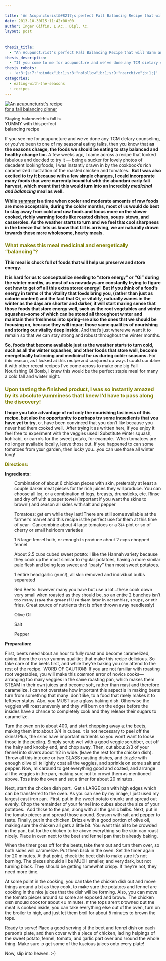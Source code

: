 ```yaml
---

title: 'An Acupuncturist&#8217;s perfect Fall Balancing Recipe that will Warm and Nourish your Qi'
date: 2013-10-30T15:11:42+00:00
author: Inger Giffin, L.Ac., Dipl. Ac.
layout: post


thesis_title:
  - "An Acupuncturist's perfect Fall Balancing Recipe that will Warm and Nourish your Qi"
thesis_description:
  - "If you come to me for acupuncture and we've done any TCM dietary counseling, or you've been to one of my Chinese medicine seasonal eating talks, then you know that as the seasons change, the foods we should be eating to stay balanced and healthy change too. This recipe combines the best of amazing tastiness with incredible medicine to form the perfect medicinal fall meal!"
thesis_robots:
  - 'a:3:{s:7:"noindex";b:1;s:8:"nofollow";b:1;s:9:"noarchive";b:1;}'
categories:
  - eating-with-the-seasons
  - recipes
---
```

<div id="attachment_1659" style="width: 194px" class="wp-caption alignleft">
  <a title="Acupuncture recipe for perfect Qi building fall meal" href="/assets/images/wp-content/uploads/2013/10/acupuncturist-roasted-chicken-and-tomato.jpg"><img class="size-thumbnail wp-image-1659 " title="acupuncturist roasted chicken and tomato" src="/assets/images/wp-content/uploads/2013/10/acupuncturist-roasted-chicken-and-tomato-150x112.jpg" alt="An acupuncturist's recipe for a fall balancing dinner" width="184" height="137" srcset="/assets/images/wp-content/uploads/2013/10/acupuncturist-roasted-chicken-and-tomato-150x112.jpg 150w, /assets/images/wp-content/uploads/2013/10/acupuncturist-roasted-chicken-and-tomato-300x225.jpg 300w, /assets/images/wp-content/uploads/2013/10/acupuncturist-roasted-chicken-and-tomato-1024x768.jpg 1024w" sizes="(max-width: 184px) 100vw, 184px" /></a>
  
  <p class="wp-caption-text">
    Staying balanced this fall is YUMMY with this perfect balancing recipe
  </p>
</div>

If you see me for acupuncture and we&#8217;ve done any TCM dietary counseling, or you&#8217;ve been to one of my seasonal eating talks, then you know that **as the seasons change, the foods we should be eating to stay balanced and healthy change too.** A few weeks ago, I came across a recipe that looked fabulous and decided to try it &#8212; being a sucker for lovely photos of decadent looking foods, I was instantly drawn in by the cookbook&#8217;s rich caramelized illustration of the roasted chicken and tomatoes.  **But I was also excited to try it because with a few simple changes, I could incorporate many foods that were currently bountiful with the abundant early fall harvest, which meant that this would turn into an incredibly _medicinal and balancing_ meal as well.**

**While [summer](http://www.wisdomwaysacupuncture.com/2011/06/15/out-of-the-wood-and-into-the-fire-tips-for-keeping-your-fire-element-balanced-this-summer/) is a time when cooler and moderate amounts of raw foods are more acceptable, during the colder months, most of us would do best to stay away from cold and raw foods and focus more on the slower cooked, richly warming foods like roasted dishes, soups, stews, and casseroles. As the weather starts to turn and we feel that cool sharpness in the breeze that lets us know that fall is arriving, we are naturally drawn towards these more wholesome, hearty meals.**

### <span style="color: #808000;">What makes this meal medicinal and energetically &#8220;balancing&#8221;?</span>

<p style="text-align: left;">
  <strong>This meal is chock full of foods that will help us preserve and store energy. </strong>
</p>

**It is hard for us to conceptualize needing to &#8220;store energy&#8221; or &#8220;Qi&#8221; during the winter months, as most of us nowadays are constantly trying to figure out how to get off all this extra stored energy!  But if you think of a food&#8217;s energy in terms of the vitality that foods bring you, (rather than just as calorie content) and the fact that Qi, or vitality, naturally wanes in the winter as the days are shorter and darker, it will start making sense that those foods that store energy well, such as the root vegetables and winter squashes&#8211;some of which can be stored all throughout winter and maintain their freshness into spring&#8211;are also the ones that we should be focusing on, because they will impart those same qualities of nourishing and storing our vitality deep inside.** And that&#8217;s just where we want it to remain so that we can stay strong and robust throughout the winter months.

**So, foods that become available just as the weather starts to turn cold, such as all the winter squashes, and other foods that store well, become energetically balancing and medicinal for us during colder seasons.** For this reason, as I looked at this recipe and conjured up ways I could combine it with other recent recipes I&#8217;ve come across to make one big Fall Nourishing Qi Bomb, I knew this would be the perfect staple meal for many a cold fall and winter night.

### <span style="color: #808000;">Upon tasting the finished product, I was so instantly amazed by its absolute yumminess that I knew I&#8217;d have to pass along the discovery!</span>

**I hope you take advantage of not only the nourishing tastiness of this recipe, but also the opportunity to perhaps try some ingredients that you have yet to try**, or, have been convinced that you don&#8217;t like because you never had them cooked well.  After trying it as written here, if you enjoy it feel free to experiment with the veggies used! Substitute winter squash, kohlrabi, or carrots for the sweet potato, for example.  When tomatoes are no longer available locally, leave those out. If you happened to can some tomatoes from your garden, then lucky you&#8230;you can use those all winter long!

**<span style="color: #808000;">Directions:</span>**

**Ingredients:**

<p style="padding-left: 30px;">
  Combination of about 6 chicken pieces with skin, preferably at least a couple darker meat pieces for the rich juices they will produce. You can choose all leg, or a combination of legs, breasts, drumsticks, etc. Rinse and dry off with a paper towel (important if you want the skins to brown!) and season all sides with salt and pepper
</p>

<p style="padding-left: 30px;">
  Tomatoes: get em while they last! There are still some available at the farmer&#8217;s market and this recipe is the perfect use for them at this time of year&#8211; Can combine about 4 large tomatoes or a 3/4 pint or so of cherry or small heirloom varieties
</p>

<p style="padding-left: 30px;">
  1.5 large fennel bulb, or enough to produce about 2 cups chopped fennel
</p>

<p style="padding-left: 30px;">
  About 2.5 cups cubed sweet potato: I like the Hannah variety because they cook up the most similar to regular potatoes, having a more similar pale flesh and being less sweet and &#8220;pasty&#8221; than most sweet potatoes.
</p>

<p style="padding-left: 30px;">
  1 entire head garlic (yum!), all skin removed and individual bulbs separated
</p>

<p style="padding-left: 30px;">
  Red Beets: however many you have but use a lot&#8230;these cook down very small when roasted as they should be, so an entire 2 bunches isn&#8217;t too many (save the greens! Use them later in scrambles, soups, or stir fries. Great source of nutrients that is often thrown away needlessly)
</p>

<p style="padding-left: 30px;">
  Olive Oil
</p>

<p style="padding-left: 30px;">
  Salt
</p>

<p style="padding-left: 30px;">
  Pepper
</p>

**Preparation:**

First, beets need about an hour to fully roast and become caramelized, giving them the oh so yummy qualities that make this recipe delicious. So take care of the beets first, and while they&#8217;re baking you can attend to the rest of the recipe.  WORD OF CAUTION!: If you are not familiar with roasting root vegetables, you will make this common error of novice cooks&#8212;arranging too many veggies in the same roasting pan, which makes them STEAM in their own juices and become soft, rather than roast and therefore caramelize. I can not overstate how important this aspect is in making beets turn from something that many  don&#8217;t like, to a food that rarely makes it to leftover status. Also, you MUST use a glass baking dish. Otherwise the veggies will roast unevenly and they will burn on the edges before the insides have a chance to completely cook and they release their sugars to caramelize.

Turn the oven on to about 400, and start chopping away at the beets, making them into about 3/4 in cubes. It is not necessary to peel off the skins! Plus, the skins have important nutrients so you won&#8217;t want to loose those in the peeling. Simply scrub well with a good veggie scrubber, cut off the hairy and knobby end, and chop away. Then, cut about 2/3 of your fennel into slivers about 1/2 in wide. (leave the rest for the chicken dish).  Throw all this into one or two GLASS roasting dishes, and drizzle with enough olive oil to lightly coat all the veggies, and sprinkle on some salt and pepper. Now, mix around to get everything good and coated, and arrange all the veggies in the pan, making sure not to crowd them as mentioned above. Toss into the oven and set a timer for about 20 minutes.

Next, start the chicken dish part.  Get a LARGE pan with high edges which can be transferred to the oven. As you can see by my image, I just used my largest cast iron pan.  First, put in the sweet potato chunks and spread out evenly. Chop the remainder of your fennel into cubes about the size of your potatoes.  Add those to the pan, along with all the garlic bulbs. Next, put in the tomato pieces and spread those around. Season with salt and pepper to taste. Finally, put in the chicken. Drizzle with a good portion of olive oil, making sure the chicken all gets a little bit. You want this all to be crowded in the pan, but for the chicken to be above everything so the skin can roast nicely. Place in oven next to the beet and fennel pan that is already baking.

When the timer goes off for the beets, take them out and turn them over, so both sides will caramelize. Put them back in the oven. Set the timer again for 20 minutes. At that point, check the beet dish to make sure it&#8217;s not burning. The pieces should all be MUCH smaller, and very dark, but not turning black. They should be getting somewhat crispy. If they&#8217;re not, they need more time.

At some point in the cooking, you can take the chicken dish out and move things around a bit as they cook, to make sure the potatoes and fennel are cooking in the nice juices that the dish will be forming. Also, you can move the tomato pieces around so some are exposed and brown.  The chicken dish should cook for about 40 minutes. If the tops aren&#8217;t browned but the meat is cooked inside, you can take everything else out of the oven, turn on the broiler to high, and just let them broil for about 5 minutes to brown the tops.

Ready to serve! Place a good serving of the beet and fennel dish on each person&#8217;s plate, and then cover with a piece of chicken, ladling helpings of the sweet potato, fennel, tomato, and garlic part over and around the whole thing. Make sure to get some of the luscious juices onto every plate!

Now, slip into heaven. :-)

&nbsp;
